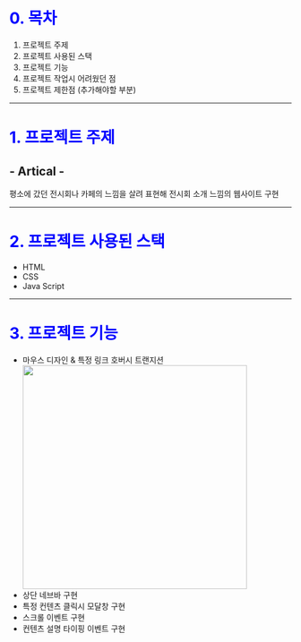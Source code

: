 <h1 style="color: blue">0. 목차</h1>

1. 프로젝트 주제
2. 프로젝트 사용된 스택
3. 프로젝트 기능
4. 프로젝트 작업시 어려웠던 점
5. 프로젝트 제한점 (추가해야할 부분)

---

<h1 style="color: blue">1. 프로젝트 주제</h1>

## **- Artical -**

평소에 갔던 전시회나 카페의 느낌을 살려 표현해 전시회 소개 느낌의 웹사이트 구현

---

<h1 style="color: blue">2. 프로젝트 사용된 스택</h1>
<ul>
  <li>HTML</li>
  <li>CSS</li>
  <li>Java Script</li>
</ul>

---

<h1 style="color: blue">3. 프로젝트 기능</h1>
<ul>
  <li>마우스 디자인 & 특정 링크 호버시 트랜지션</li>
  <img src="![1](https://user-images.githubusercontent.com/99634816/170812069-12352bb8-c440-4c71-b148-2c83653c01b2.PNG)
" width="400px">
  <li>상단 네브바 구현</li>
  <li>특정 컨텐츠 클릭시 모달창 구현</li>
  <li>스크롤 이벤트 구현</li>
  <li>컨텐츠 설명 타이핑 이벤트 구현</li>

</ul>
